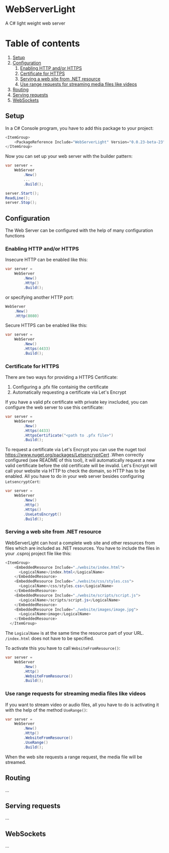 # WebServerLight
A C# light weight web server

# Table of contents 
1. [Setup](#setup)
2. [Configuration](#configuration)
    1. [Enabling HTTP and/or HTTPS](#httpenabling)
    2. [Certificate for HTTPS](#certificate)
    3. [Serving a web site from .NET resource](#websitefromresource)
    4. [Use range requests for streaming media files like videos](#userange)
3. [Routing](#routing)
4. [Serving requests](#servingrequests)
5. [WebSockets](#websockets)

## Setup <a name="setup"></a>

In a C# Console program, you have to add this package to your project:

```cs
<ItemGroup>
    <PackageReference Include="WebServerLight" Version="0.0.23-beta-23" />
</ItemGroup>
```
Now you can set up your web server with the builder pattern:

```cs
var server =
    WebServer
        .New()
        ...
        .Build();

server.Start();
ReadLine();
server.Stop();

```

## Configuration <a name="configuration"></a>
The Web Server can be configured with the help of many configuration functions

### Enabling HTTP and/or HTTPS <a name="httpenabling"></a>

Insecure HTTP can be enabled like this:


```cs
var server =
    WebServer
        .New()
        .Http()
        .Build();
```

or specifying another HTTP port:


```cs
WebServer
    .New()
    .Http(8080)

```
Secure HTTPS can be enabled like this:

```cs
var server =
    WebServer
        .New()
        .Https(4433)
        .Build();
```
### Certificate for HTTPS <a name="certificate"></a>

There are two ways for providing a HTTPS Certificate:

1. Configuring a .pfx file containig the certificate
2. Automatically requesting a certificate via Let's Encrypt

If you have a valid pfx certificate with private key inxcluded, you can configure the web server to use this certificate:


```cs
var server =
    WebServer
        .New()
        .Https(4433)
        .HttpsCertificate("<path to .pfx file>")
        .Build();
```
To request a certificate via Let's Encrypt you can use the nuget tool https://www.nuget.org/packages/LetsencryptCert .When correctly configured (see README of this tool), it will automatically request a new valid certificate before the old certificate will be invalid. Let's Encrypt will call your website via HTTP to check the domain, so HTTP has to be enabled. All you have to do in your web server besides configuring ```LetsencryptCert```:

```cs
var server =
    WebServer
        .New()
        .Http()
        .Https()
        .UseLetsEncrypt()
        .Build();
```
 
### Serving a web site from .NET resource <a name="websitefromresource"></a>
WebServerLight can host a complete web site and other resources from files which are included as .NET resources. You have to include the files in your .csproj project file like this:

```cs
<ItemGroup>
    <EmbeddedResource Include="./website/index.html">
      <LogicalName>/index.html</LogicalName>
    </EmbeddedResource>
    <EmbeddedResource Include="./website/css/styles.css">
      <LogicalName>/css/styles.css</LogicalName>
    </EmbeddedResource>
    <EmbeddedResource Include="./website/scripts/script.js">
      <LogicalName>/scripts/script.js</LogicalName>
    </EmbeddedResource>
    <EmbeddedResource Include="./website/images/image.jpg">
      <LogicalName>image</LogicalName>
    </EmbeddedResource>
  </ItemGroup>
```

The ```LogicalName``` is at the same time the resource part of your URL. ```/index.html``` does not have to be specified.

To activate this you have to call ```WebsiteFromResource()```:

```cs
var server =
    WebServer
        .New()
        .Http()
        .WebsiteFromResource()
        .Build();
```

### Use range requests for streaming media files like videos <a name="userange"></a>
If you want to stream video or audio files, all you have to do is activating it with the help of the method ```UseRange()```:

```cs
var server =
    WebServer
        .New()
        .Http()
        .WebsiteFromResource()
        .UseRange()
        .Build();
```
When the web site requests a range request, the media file will be streamed.

## Routing <a name="routing"></a>
...
## Serving requests <a name="servingrequests"></a>
...
## WebSockets <a name="websockets"></a>
...
